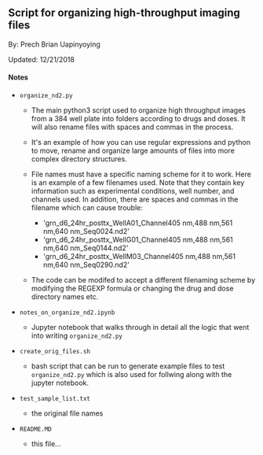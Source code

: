 ## Script for organizing high-throughput imaging files

By: Prech Brian Uapinyoying

Updated: 12/21/2018

#### Notes 

- `organize_nd2.py` 
    + The main python3 script used to organize high throughput images from a 384 well plate into folders according to drugs and doses. It will also rename files with spaces and commas in the process. 

    + It's an example of how you can use regular expressions and python to move, rename and organize large amounts of files into more complex directory structures. 

    + File names must have a specific naming scheme for it to work. Here is an example of a few filenames used. Note that they contain key information such as experimental conditions, well number, and channels used. In addition, there are spaces and commas in the filename which can cause trouble:
        
        - 'grn_d6_24hr_posttx_WellA01_Channel405 nm,488 nm,561 nm,640 nm_Seq0024.nd2'
        - 'grn_d6_24hr_posttx_WellG01_Channel405 nm,488 nm,561 nm,640 nm_Seq0144.nd2'
        - 'grn_d6_24hr_posttx_WellM03_Channel405 nm,488 nm,561 nm,640 nm_Seq0290.nd2'

    + The code can be modifed to accept a different filenaming scheme by modifying the REGEXP formula or changing the drug and dose directory names etc.

- `notes_on_organize_nd2.ipynb`
    + Jupyter notebook that walks through in detail all the logic that went into writing `organize_nd2.py`

- `create_orig_files.sh`
    + bash script that can be run to generate example files to test `organize_nd2.py` which is also used for follwing along with the jupyter notebook.

- `test_sample_list.txt`
    + the original file names

- `README.MD` 
    + this file... 